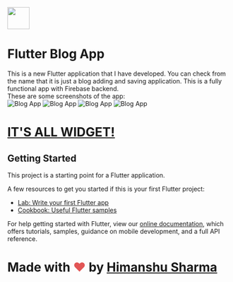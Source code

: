 
<a href="https://sourcerer.io/himanshusharma89"><img src="https://avatars0.githubusercontent.com/u/44980497?v=4" height="50px" width="50px" alt=""/></a><br>
<a href="https://sourcerer.io/himanshusharma89"><img src="https://img.shields.io/badge/Dart-6%20commits-orange.svg" alt=""></a>
# Flutter Blog App

This is a new Flutter application that I have developed. You can check from the name that it is just a blog adding and saving application.
This is a fully functional app with Firebase backend. <br>
These are some screenshots of the app:<br>
![Blog App](https://github.com/himanshusharma89/Flutter-Blog-App/blob/master/screenshots/Screenshot_1579944824.png)
![Blog App](https://github.com/himanshusharma89/Flutter-Blog-App/blob/master/screenshots/Screenshot_1579944830.png)
![Blog App](https://github.com/himanshusharma89/Flutter-Blog-App/blob/master/screenshots/Screenshot_1579944841.png)
![Blog App](https://github.com/himanshusharma89/Flutter-Blog-App/blob/master/screenshots/Screenshot_1579944836.png)


# <a href="https://itsallwidgets.com/blog-app">IT'S ALL WIDGET!</a>

## Getting Started

This project is a starting point for a Flutter application.

A few resources to get you started if this is your first Flutter project:

- [Lab: Write your first Flutter app](https://flutter.dev/docs/get-started/codelab)
- [Cookbook: Useful Flutter samples](https://flutter.dev/docs/cookbook)

For help getting started with Flutter, view our
[online documentation](https://flutter.dev/docs), which offers tutorials,
samples, guidance on mobile development, and a full API reference.

# Made with <span style="color: #e25555;">&#9829;</span> by <a href="https://www.linkedin.com/in/himanshusharma89/">Himanshu Sharma</a>
